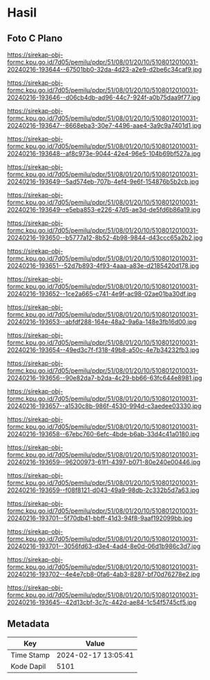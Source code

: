 # Hasil

## Foto C Plano

https://sirekap-obj-formc.kpu.go.id/7d05/pemilu/pdpr/51/08/01/20/10/5108012010031-20240216-193644--67501bb0-32da-4d23-a2e9-d2be6c34caf9.jpg

https://sirekap-obj-formc.kpu.go.id/7d05/pemilu/pdpr/51/08/01/20/10/5108012010031-20240216-193646--d06cb4db-ad96-44c7-924f-a0b75daa9f77.jpg

https://sirekap-obj-formc.kpu.go.id/7d05/pemilu/pdpr/51/08/01/20/10/5108012010031-20240216-193647--8668eba3-30e7-4496-aae4-3a9c9a7401d1.jpg

https://sirekap-obj-formc.kpu.go.id/7d05/pemilu/pdpr/51/08/01/20/10/5108012010031-20240216-193648--af8c973e-9044-42e4-96e5-104b69bf527a.jpg

https://sirekap-obj-formc.kpu.go.id/7d05/pemilu/pdpr/51/08/01/20/10/5108012010031-20240216-193649--5ad574eb-707b-4ef4-9e6f-154876b5b2cb.jpg

https://sirekap-obj-formc.kpu.go.id/7d05/pemilu/pdpr/51/08/01/20/10/5108012010031-20240216-193649--e5eba853-e226-47d5-ae3d-de5fd6b86a19.jpg

https://sirekap-obj-formc.kpu.go.id/7d05/pemilu/pdpr/51/08/01/20/10/5108012010031-20240216-193650--b5777a12-8b52-4b98-9844-d43ccc65a2b2.jpg

https://sirekap-obj-formc.kpu.go.id/7d05/pemilu/pdpr/51/08/01/20/10/5108012010031-20240216-193651--52d7b893-4f93-4aaa-a83e-d2185420d178.jpg

https://sirekap-obj-formc.kpu.go.id/7d05/pemilu/pdpr/51/08/01/20/10/5108012010031-20240216-193652--1ce2a665-c741-4e9f-ac98-02ae01ba30df.jpg

https://sirekap-obj-formc.kpu.go.id/7d05/pemilu/pdpr/51/08/01/20/10/5108012010031-20240216-193653--abfdf288-164e-48a2-9a6a-148e3fb16d00.jpg

https://sirekap-obj-formc.kpu.go.id/7d05/pemilu/pdpr/51/08/01/20/10/5108012010031-20240216-193654--49ed3c7f-f318-49b8-a50c-4e7b34232fb3.jpg

https://sirekap-obj-formc.kpu.go.id/7d05/pemilu/pdpr/51/08/01/20/10/5108012010031-20240216-193656--90e82da7-b2da-4c29-bb66-63fc644e8981.jpg

https://sirekap-obj-formc.kpu.go.id/7d05/pemilu/pdpr/51/08/01/20/10/5108012010031-20240216-193657--a1530c8b-986f-4530-994d-c3aedee03330.jpg

https://sirekap-obj-formc.kpu.go.id/7d05/pemilu/pdpr/51/08/01/20/10/5108012010031-20240216-193658--67ebc760-6efc-4bde-b6ab-33d4c41a0180.jpg

https://sirekap-obj-formc.kpu.go.id/7d05/pemilu/pdpr/51/08/01/20/10/5108012010031-20240216-193659--96200973-61f1-4397-b071-80e240e00446.jpg

https://sirekap-obj-formc.kpu.go.id/7d05/pemilu/pdpr/51/08/01/20/10/5108012010031-20240216-193659--f08f8121-d043-49a9-98db-2c332b5d7a63.jpg

https://sirekap-obj-formc.kpu.go.id/7d05/pemilu/pdpr/51/08/01/20/10/5108012010031-20240216-193701--5f70db41-bbff-41d3-94f8-9aaf192099bb.jpg

https://sirekap-obj-formc.kpu.go.id/7d05/pemilu/pdpr/51/08/01/20/10/5108012010031-20240216-193701--3056fd63-d3e4-4ad4-8e0d-06d1b986c3d7.jpg

https://sirekap-obj-formc.kpu.go.id/7d05/pemilu/pdpr/51/08/01/20/10/5108012010031-20240216-193702--4e4e7cb8-0fa6-4ab3-8287-bf70d76278e2.jpg

https://sirekap-obj-formc.kpu.go.id/7d05/pemilu/pdpr/51/08/01/20/10/5108012010031-20240216-193645--42d13cbf-3c7c-442d-ae84-1c54f5745cf5.jpg


## Metadata

| Key        | Value               |
| ---------- | ------------------- |
| Time Stamp | 2024-02-17 13:05:41 |
| Kode Dapil | 5101                |



